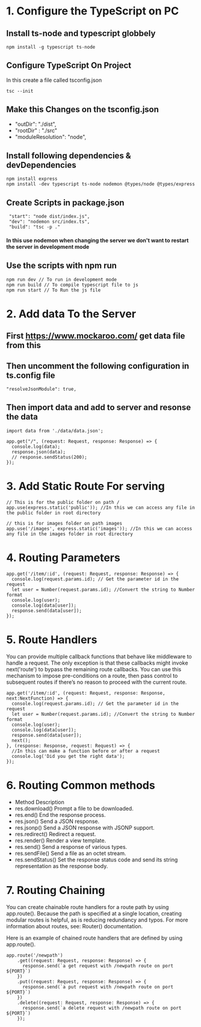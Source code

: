 # 1. Configure the TypeScript on PC

## Install ts-node and typescript globbely

```
npm install -g typescript ts-node
```

## Configure TypeScript On Project
In this create a file called tsconfig.json
```
tsc --init
```

## Make this Changes on the tsconfig.json

- "outDir": "./dist",
- "rootDir" : "./src"
- "moduleResolution": "node", 

## Install following dependencies & devDependencies

```
npm install express
npm install -dev typescript ts-node nodemon @types/node @types/express 
```

## Create Scripts in package.json

```
 "start": "node dist/index.js", 
 "dev": "nodemon src/index.ts",
 "build": "tsc -p ."
```
#### In this use nodemon when changing the server we don't want to restart the server  in development mode

## Use the scripts with npm run
```
npm run dev // To run in development mode
npm run build // To compile typescript file to js
npm run start // To Run the js file
```
# 2. Add data To the Server

## First https://www.mockaroo.com/ get data file from this

## Then uncomment the following configuration in ts.config file
```
"resolveJsonModule": true, 
```

## Then import data and add to server and resonse the data
```
import data from './data/data.json';

app.get("/", (request: Request, response: Response) => {
  console.log(data);
  response.json(data);
  // response.sendStatus(200);
});
```

# 3. Add Static Route For serving

```
// This is for the public folder on path /
app.use(express.static('public')); //In this we can access any file in the public folder in root directory

// this is for images folder on path images
app.use('/images', express.static('images')); //In this we can access any file in the images folder in root directory
```

# 4. Routing Parameters

```
app.get('/item/:id', (request: Request, response: Response) => {
  console.log(request.params.id); // Get the parameter id in the request
  let user = Number(request.params.id); //Convert the string to Number format
  console.log(user);
  console.log(data[user]);
  response.send(data[user]);
});
```
# 5. Route Handlers
You can provide multiple callback functions that behave like middleware to handle a request. The only exception is that these callbacks might invoke next('route') to bypass the remaining route callbacks. You can use this mechanism to impose pre-conditions on a route, then pass control to subsequent routes if there’s no reason to proceed with the current route.

```
app.get('/item/:id', (request: Request, response: Response, next:NextFunction) => {
  console.log(request.params.id); // Get the parameter id in the request
  let user = Number(request.params.id); //Convert the string to Number format
  console.log(user);
  console.log(data[user]);
  response.send(data[user]);
  next();
}, (response: Response, request: Request) => {
  //In this can make a function before or after a request
  console.log('Did you get the right data');
});
```

# 6. Routing Common methods

- Method	             Description
- res.download()	     Prompt a file to be downloaded.
- res.end()	          End the response process.
- res.json()	         Send a JSON response.
- res.jsonp()	        Send a JSON response with JSONP support.
- res.redirect()	     Redirect a request.
- res.render()	       Render a view template.
- res.send()	         Send a response of various types.
- res.sendFile()	     Send a file as an octet stream.
- res.sendStatus()	   Set the response status code and send its string representation as the response body.

# 7. Routing Chaining

You can create chainable route handlers for a route path by using app.route(). Because the path is specified at a single location, creating modular routes is helpful, as is reducing redundancy and typos. For more information about routes, see: Router() documentation.

Here is an example of chained route handlers that are defined by using app.route().

```
app.route('/newpath')
    .get((request: Request, response: Response) => {
      response.send(`a get request with /newpath route on port ${PORT}`)
    })
    .put((request: Request, response: Response) => {
      response.send(`a put request with /newpath route on port ${PORT}`)
    })
    .delete((request: Request, response: Response) => {
      response.send(`a delete request with /newpath route on port ${PORT}`)
    });
```
